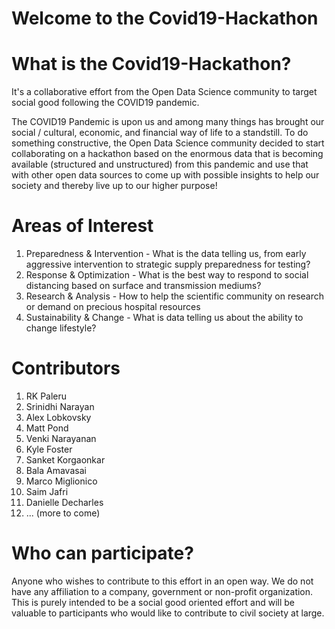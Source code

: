 # Welcome to the Covid19-Hackathon

# What is the Covid19-Hackathon?
It's a collaborative effort from the Open Data Science community to target social good following the COVID19 pandemic.

The COVID19 Pandemic is upon us and among many things has brought our social / cultural, economic, and financial way of life to a standstill. To do something constructive, the Open Data Science community decided to start collaborating on a hackathon based on the enormous data that is becoming available (structured and unstructured) from this pandemic and use that with other open data sources to come up with possible insights to help our society and thereby live up to our higher purpose!

# Areas of Interest
1. Preparedness & Intervention - What is the data telling us, from early aggressive intervention to strategic supply preparedness for testing?
2. Response & Optimization - What is the best way to respond to social distancing based on surface and transmission mediums?
3. Research & Analysis - How to help the scientific community on research or demand on precious hospital resources
4. Sustainability & Change - What is data telling us about the ability to change lifestyle?

# Contributors
1. RK Paleru
2. Srinidhi Narayan
3. Alex Lobkovsky
4. Matt Pond
5. Venki Narayanan
6. Kyle Foster
7. Sanket Korgaonkar
8. Bala Amavasai
9. Marco Miglionico
10. Saim Jafri
11. Danielle Decharles
12. ... (more to come)

# Who can participate?
Anyone who wishes to contribute to this effort in an open way. We do not have any affiliation to a company, government or non-profit organization. This is purely intended to be a social good oriented effort and will be valuable to participants who would like to contribute to civil society at large.
